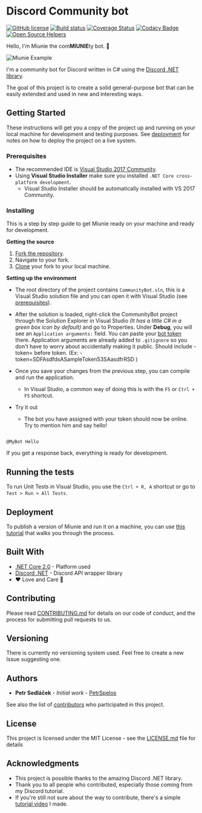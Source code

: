 # Discord Community bot

[![GitHub license](https://img.shields.io/badge/license-MIT-blue.svg)](https://github.com/petrspelos/Community-Discord-BOT/blob/master/LICENSE)
[![Build status](https://ci.appveyor.com/api/projects/status/ykcjkkhik31ssb2g/branch/master?svg=true)](https://ci.appveyor.com/project/discord-bot-tutorial/community-discord-bot/branch/master)
[![Coverage Status](https://coveralls.io/repos/github/discord-bot-tutorial/Community-Discord-BOT/badge.svg?branch=master)](https://coveralls.io/github/discord-bot-tutorial/Community-Discord-BOT?branch=master)
[![Codacy Badge](https://api.codacy.com/project/badge/Grade/27b59040bfab4a79b9d1fbfc41777f52)](https://www.codacy.com/app/petrspelos/Community-Discord-BOT?utm_source=github.com&amp;utm_medium=referral&amp;utm_content=discord-bot-tutorial/Community-Discord-BOT&amp;utm_campaign=Badge_Grade)
[![Open Source Helpers](https://www.codetriage.com/petrspelos/community-discord-bot/badges/users.svg)](https://www.codetriage.com/petrspelos/community-discord-bot)

Hello, I'm Miunie the com**MIUNIE**ty bot. :wave:

![Miunie Example](https://media.giphy.com/media/4WFhEh2CtJoo3k5yfF/giphy.gif)

I'm a community bot for Discord written in C# using the [Discord .NET library](https://github.com/RogueException/Discord.Net).

The goal of this project is to create a solid general-purpose bot that can be easily extended and used in new and interesting ways.

## Getting Started

These instructions will get you a copy of the project up and running on your local machine for development and testing purposes. See [deployment](#deployment) for notes on how to deploy the project on a live system.

### Prerequisites

* The recommended IDE is [Visual Studio 2017 Community](https://www.visualstudio.com/thank-you-downloading-visual-studio/?sku=Community&rel=15).
* Using **Visual Studio Installer** make sure you installed `.NET Core cross-platform development`.
    * Visual Studio Installer should be automatically installed with VS 2017 Community.

### Installing

This is a step by step guide to get Miunie ready on your machine and ready for development.

**Getting the source**
1. [Fork the repository](https://help.github.com/articles/fork-a-repo/).
2. Navigate to your fork.
3. [Clone](https://help.github.com/articles/cloning-a-repository/) your fork to your local machine.

**Setting up the environment**

* The root directory of the project contains `CommunityBot.sln`, this is a Visual Studio solution file and you can open it with Visual Studio (see [prerequisites](#prerequisites)).

* After the solution is loaded, right-click the CommunityBot project through the Solution Explorer in Visual Studio _(It has a little C# in a green box icon by default)_ and go to Properties. Under **Debug**, you will see an `Application arguments:` field. You can paste your [bot token](https://github.com/reactiflux/discord-irc/wiki/Creating-a-discord-bot-&-getting-a-token) there. Application arguments are already added to `.gitignore` so you don't have to worry about accidentally making it public. Should include -token= before token. (Ex: -token=SDFAsdfdsASampleToken53SAasdfrRSD )

* Once you save your changes from the previous step, you can compile and run the application.
    * In Visual Studio, a common way of doing this is with the `F5` or `Ctrl + F5` shortcut.

* Try it out
    * The bot you have assigned with your token should now be online. Try to mention him and say hello!

```

@MyBot Hello

```
If you get a response back, everything is ready for development.

## Running the tests

To run Unit Tests in Visual Studio, you use the `Ctrl + R, A` shortcut or go to `Test > Run > All Tests`.

## Deployment

To publish a version of Miunie and run it on a machine, you can use [this tutorial](https://docs.microsoft.com/en-us/dotnet/core/tools/dotnet-publish?tabs=netcore2x) that walks you through the process.

## Built With

* [.NET Core 2.0](https://docs.microsoft.com/en-us/dotnet/core/) - Platform used
* [Discord .NET](https://github.com/RogueException/Discord.Net) - Discord API wrapper library
* :heart: Love and Care :blue_heart:

## Contributing

Please read [CONTRIBUTING.md](https://github.com/petrspelos/Community-Discord-BOT/blob/master/CONTRIBUTING.md) for details on our code of conduct, and the process for submitting pull requests to us.

## Versioning

There is currently no versioning system used. Feel free to create a new Issue suggesting one.

## Authors

* **Petr Sedláček** - *Initial work* - [PetrSpelos](https://github.com/petrspelos)

See also the list of [contributors](https://github.com/petrspelos/Community-Discord-BOT/graphs/contributors) who participated in this project.

## License

This project is licensed under the MIT License - see the [LICENSE.md](LICENSE.md) file for details

## Acknowledgments

* This project is possible thanks to the amazing Discord .NET library.
* Thank you to all people who contributed, especially those coming from my Discord tutorial.
* If you're still not sure about the way to contribute, there's a simple [tutorial video](https://youtu.be/85s_-i4hHbM) I made.
